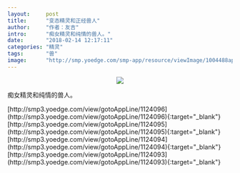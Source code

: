```yaml
---
layout:     post
title:      "变态精灵和正经兽人"
author:     "作者：友吉"
intro:      "痴女精灵和纯情的兽人。"
date:       "2018-02-14 12:17:11"
categories: "精灵"
tags:       "兽"
image:      "http://smp.yoedge.com/smp-app/resource/viewImage/1004488appline.png"
---
```

<div style="text-align: center">
<p><img src="http://smp.yoedge.com/smp-app/resource/viewImage/1004488appline.png"/></p>
</div>
<p class="post-meta">
<span>痴女精灵和纯情的兽人。</span>
</p>
[http://smp3.yoedge.com/view/gotoAppLine/1124096](http://smp3.yoedge.com/view/gotoAppLine/1124096){:target="_blank"}
[http://smp3.yoedge.com/view/gotoAppLine/1124095](http://smp3.yoedge.com/view/gotoAppLine/1124095){:target="_blank"}
[http://smp3.yoedge.com/view/gotoAppLine/1124094](http://smp3.yoedge.com/view/gotoAppLine/1124094){:target="_blank"}
[http://smp3.yoedge.com/view/gotoAppLine/1124093](http://smp3.yoedge.com/view/gotoAppLine/1124093){:target="_blank"}


